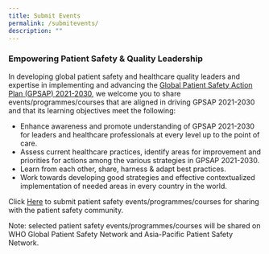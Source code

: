 ```yaml
---
title: Submit Events
permalink: /submitevents/
description: ""
---
```

### Empowering Patient Safety & Quality Leadership
      
In developing global  patient safety and healthcare quality leaders and expertise in implementing and advancing the [Global Patient Safety Action Plan (GPSAP) 2021-2030]((https://www.who.int/teams/integrated-health-services/patient-safety/policy/global-patient-safety-action-plan)), we welcome you to share events/programmes/courses that are aligned in driving GPSAP 2021-2030 and that its learning objectives meet the following:

* Enhance awareness and promote understanding of GPSAP 2021-2030 for leaders and healthcare professionals at every level up to the point of care.
*   Assess current healthcare practices, identify areas for improvement and priorities for actions among the various strategies in GPSAP 2021-2030.
*   Learn from each other, share, harness & adapt best practices.
*   Work towards developing good strategies and effective contextualized implementation of needed areas in every country in the world. 

Click [Here](https://form.gov.sg/64536d86f7b4ae0012e5ee1f) to submit patient safety events/programmes/courses for sharing with the patient safety community.

Note: selected patient safety events/programmes/courses will be shared on WHO Global Patient Safety Network and Asia-Pacific Patient Safety Network.